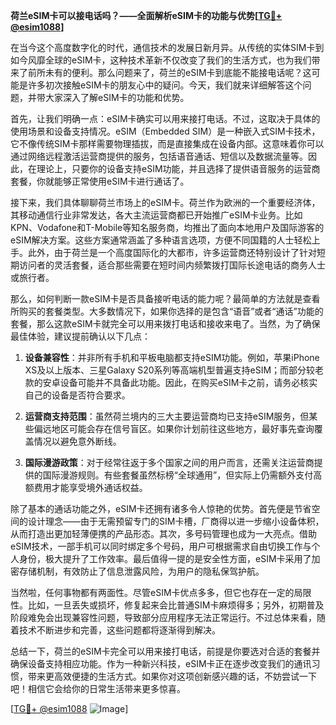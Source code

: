 **荷兰eSIM卡可以接电话吗？——全面解析eSIM卡的功能与优势[[TG💪+ @esim1088](https://t.me/s/esim1088)]**

在当今这个高度数字化的时代，通信技术的发展日新月异。从传统的实体SIM卡到如今风靡全球的eSIM卡，这种技术革新不仅改变了我们的生活方式，也为我们带来了前所未有的便利。那么问题来了，荷兰的eSIM卡到底能不能接电话呢？这可能是许多初次接触eSIM卡的朋友心中的疑问。今天，我们就来详细解答这个问题，并带大家深入了解eSIM卡的功能和优势。

首先，让我们明确一点：eSIM卡确实可以用来接打电话。不过，这取决于具体的使用场景和设备支持情况。eSIM（Embedded SIM）是一种嵌入式SIM卡技术，它不像传统SIM卡那样需要物理插拔，而是直接集成在设备内部。这意味着你可以通过网络远程激活运营商提供的服务，包括语音通话、短信以及数据流量等。因此，在理论上，只要你的设备支持eSIM功能，并且选择了提供语音服务的运营商套餐，你就能够正常使用eSIM卡进行通话了。

接下来，我们具体聊聊荷兰市场上的eSIM卡。荷兰作为欧洲的一个重要经济体，其移动通信行业非常发达，各大主流运营商都已开始推广eSIM卡业务。比如KPN、Vodafone和T-Mobile等知名服务商，均推出了面向本地用户及国际游客的eSIM解决方案。这些方案通常涵盖了多种语言选项，方便不同国籍的人士轻松上手。此外，由于荷兰是一个高度国际化的大都市，许多运营商还特别设计了针对短期访问者的灵活套餐，适合那些需要在短时间内频繁拨打国际长途电话的商务人士或旅行者。

那么，如何判断一款eSIM卡是否具备接听电话的能力呢？最简单的方法就是查看所购买的套餐类型。大多数情况下，如果你选择的是包含“语音”或者“通话”功能的套餐，那么这款eSIM卡就完全可以用来拨打电话和接收来电了。当然，为了确保最佳体验，建议提前确认以下几点：

1. **设备兼容性**：并非所有手机和平板电脑都支持eSIM功能。例如，苹果iPhone XS及以上版本、三星Galaxy S20系列等高端机型普遍支持eSIM；而部分较老款的安卓设备可能并不具备此功能。因此，在购买eSIM卡之前，请务必核实自己的设备是否符合要求。
   
2. **运营商支持范围**：虽然荷兰境内的三大主要运营商均已支持eSIM服务，但某些偏远地区可能会存在信号盲区。如果你计划前往这些地方，最好事先查询覆盖情况以避免意外断线。

3. **国际漫游政策**：对于经常往返于多个国家之间的用户而言，还需关注运营商提供的国际漫游规则。有些套餐虽然标榜“全球通用”，但实际上仍需额外支付高额费用才能享受境外通话权益。

除了基本的通话功能之外，eSIM卡还拥有诸多令人惊艳的优势。首先便是节省空间的设计理念——由于无需预留专门的SIM卡槽，厂商得以进一步缩小设备体积，从而打造出更加轻薄便携的产品形态。其次，多号码管理也成为一大亮点。借助eSIM技术，一部手机可以同时绑定多个号码，用户可根据需求自由切换工作与个人身份，极大提升了工作效率。最后值得一提的是安全性方面，eSIM卡采用了加密存储机制，有效防止了信息泄露风险，为用户的隐私保驾护航。

当然啦，任何事物都有两面性。尽管eSIM卡优点多多，但它也存在一定的局限性。比如，一旦丢失或损坏，修复起来会比普通SIM卡麻烦得多；另外，初期普及阶段难免会出现兼容性问题，导致部分应用程序无法正常运行。不过总体来看，随着技术不断进步和完善，这些问题都将逐渐得到解决。

总结一下，荷兰的eSIM卡完全可以用来接打电话，前提是你要选对合适的套餐并确保设备支持相应功能。作为一种新兴科技，eSIM卡正在逐步改变我们的通讯习惯，带来更高效便捷的生活方式。如果你对这项创新感兴趣的话，不妨尝试一下吧！相信它会给你的日常生活带来更多惊喜。

[[TG💪+ @esim1088](https://t.me/s/esim1088) ![Image](https://i.postimg.cc/4NQfJmqS/Snipaste-2025-05-13-00-14-12.png)]